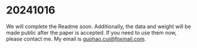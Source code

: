 # 20241016
We will complete the Readme soon. Additionally, the data and weight will be made public after the paper is accepted. If you need to use them now, please contact me. My email is guohao.cui@foxmail.com.

